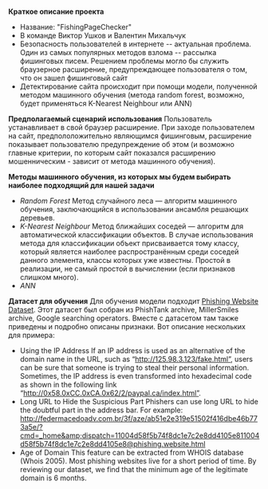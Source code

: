 **Краткое описание проекта**
- Название: "FishingPageChecker"
- В команде Виктор Ушков и Валентин Михальчук
- Безопасность пользователей в интернете -- актуальная проблема. Один из самых популярных методов взлома --  рассылка фишинговых писем. Решением проблемы могло бы служить браузерное расширение, предупреждающее пользователя о том, что он зашел фишинговый сайт
- Детектирование сайта происходит при помощи модели, полученной методом машинного обучения (метода random forest, возможно, будет применяться K-Nearest Neighbour или ANN)

**Предполагаемый сценарий использования**
Пользователь устанавливает в свой браузер расширение. При заходе пользователем на сайт, предпололожительно являющимся фишинговым, расширение показывает пользователю предупреждение об этом (и возможно главные критерии, по которым сайт показался расширению мошенническим - зависит от метода машинного обучения).

**Методы  машинного обучения, из которых мы будем выбирать наиболее подходящий для нашей задачи**
- *Random Forest*
Метод случайного леса — алгоритм машинного обучения, заключающийся в использовании ансамбля решающих деревьев.
- *K-Nearest Neighbour*
Метод ближайших соседей —  алгоритм для автоматической классификации объектов. В случае использования метода для классификации объект присваивается тому классу, который является наиболее распространённым среди соседей данного элемента, классы которых уже известны.
Простой в реализации, не самый простой в вычислении (если признаков слишком много).
- *ANN*

**Датасет для обучения**
Для обучения модели подходит [Phishing Website Dataset](https://archive.ics.uci.edu/dataset/327/phishing+websites). Этот датасет был собран из PhishTank archive, MillerSmiles archive, Google searching operators.
Вместе с датасетом там также приведены и подробно описаны признаки. Вот описание нескольких для примера:
- Using the IP Address
If an IP address is used as an alternative of the domain name in the URL, such as “http://125.98.3.123/fake.html”, users can be sure that someone is trying to steal their personal information. Sometimes, the IP address is even transformed into hexadecimal code as shown in the following link “http://0x58.0xCC.0xCA.0x62/2/paypal.ca/index.html”. 
- Long URL to Hide the Suspicious Part
Phishers can use long URL to hide the doubtful part in the address bar. For example: 
http://federmacedoadv.com.br/3f/aze/ab51e2e319e51502f416dbe46b773a5e/?cmd=_home&amp;dispatch=11004d58f5b74f8dc1e7c2e8dd4105e811004d58f5b74f8dc1e7c2e8dd4105e8@phishing.website.html
- Age of Domain
This feature can be extracted from WHOIS database (Whois 2005). Most phishing websites live for a short period of time. By reviewing our dataset, we find that the minimum age of the legitimate domain is 6 months. 


